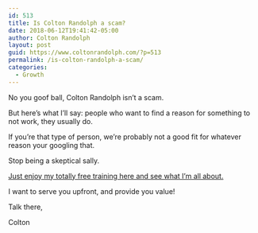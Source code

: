 ```yaml
---
id: 513
title: Is Colton Randolph a scam?
date: 2018-06-12T19:41:42-05:00
author: Colton Randolph
layout: post
guid: https://www.coltonrandolph.com/?p=513
permalink: /is-colton-randolph-a-scam/
categories:
  - Growth
---
```

No you goof ball, Colton Randolph isn&#8217;t a scam.

But here&#8217;s what I&#8217;ll say: people who want to find a reason for something to not work, they usually do.

If you&#8217;re that type of person, we&#8217;re probably not a good fit for whatever reason your googling that.

Stop being a skeptical sally.

[Just enjoy my totally free training here and see what I&#8217;m all about.](https://www.coltonrandolph.com/fb-case-study)

I want to serve you upfront, and provide you value!

Talk there,

Colton